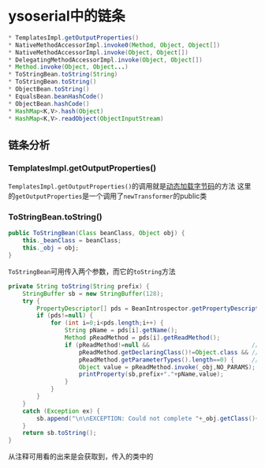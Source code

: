 # ysoserial中的链条
```java
* TemplatesImpl.getOutputProperties()  
* NativeMethodAccessorImpl.invoke0(Method, Object, Object[])  
* NativeMethodAccessorImpl.invoke(Object, Object[])  
* DelegatingMethodAccessorImpl.invoke(Object, Object[])  
* Method.invoke(Object, Object...)  
* ToStringBean.toString(String)  
* ToStringBean.toString()  
* ObjectBean.toString()  
* EqualsBean.beanHashCode()  
* ObjectBean.hashCode()  
* HashMap<K,V>.hash(Object)  
* HashMap<K,V>.readObject(ObjectInputStream)  
```
## 链条分析
### TemplatesImpl.getOutputProperties()
`TemplatesImpl.getOutputProperties()`的调用就是[动态加载字节码](动态加载字节码.md)的方法
这里的`getOutputProperties`是一个调用了`newTransformer`的public类

### ToStringBean.toString()
```java
public ToStringBean(Class beanClass, Object obj) {  
    this._beanClass = beanClass;  
    this._obj = obj;  
}
```
`ToStringBean`可用传入两个参数，而它的`toString`方法

```java
private String toString(String prefix) {  
    StringBuffer sb = new StringBuffer(128);  
    try {  
        PropertyDescriptor[] pds = BeanIntrospector.getPropertyDescriptors(_beanClass);  
        if (pds!=null) {  
            for (int i=0;i<pds.length;i++) {  
                String pName = pds[i].getName();  
                Method pReadMethod = pds[i].getReadMethod();  
                if (pReadMethod!=null &&                             // ensure it has a getter method  
                    pReadMethod.getDeclaringClass()!=Object.class && // filter Object.class getter methods  
                    pReadMethod.getParameterTypes().length==0) {     // filter getter methods that take parameters  
                    Object value = pReadMethod.invoke(_obj,NO_PARAMS);  
                    printProperty(sb,prefix+"."+pName,value);  
                }  
            }  
        }  
    }  
    catch (Exception ex) {  
        sb.append("\n\nEXCEPTION: Could not complete "+_obj.getClass()+".toString(): "+ex.getMessage()+"\n");  
    }  
    return sb.toString();  
}
```
从注释可用看的出来是会获取到，传入的类中的